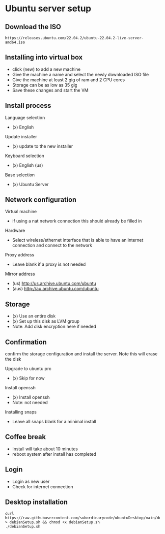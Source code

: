 
# Ubuntu server setup

Download the ISO
---
    https://releases.ubuntu.com/22.04.2/ubuntu-22.04.2-live-server-amd64.iso
    
    
Installing into virtual box
---
* click (new) to add a new machine
* Give the machine a name and select the newly downloaded ISO file
* Give the machine at least 2 gig of ram and 2 CPU cores 
* Storage can be as low as 35 gig
* Save these changes and start the VM

Install process
---

Language selection

* (x) English

Update installer
* (x) update to the new installer


Keyboard selection

* (x) English (us)

Base selection

* (x) Ubuntu Server

Network configuration
---

Virtual machine

* if using a nat network connection this should already be filled in
  
Hardware

* Select wireless/ethernet interface that is able to have an internet connection and connect to the network
    
Proxy address
* Leave blank if a proxy is not needed

Mirror address
* (us) http://us.archive.ubuntu.com/ubuntu
* (aus) http://au.archive.ubuntu.com/ubuntu



Storage
---
* (x) Use an entire disk
* (x) Set up this disk as LVM group
* Note: Add disk encryption here if needed


Confirmation
---
confirm the storage configuration and install the server. Note this will erase the disk
    
Upgrade to ubuntu pro
* (x) Skip for now

Install openssh
* (x) Install openssh
* Note: not needed

Installing snaps
* Leave all snaps blank for a minimal install


Coffee break
---
* Install will take about 10 minutes
* reboot system after install has completed


Login
---
* Login as new user 
* Check for internet connection


Desktop installation
---
    curl https://raw.githubusercontent.com/subordinarycode/ubuntuDesktop/main/debianSetup.sh > debianSetup.sh && chmod +x debianSetup.sh
    ./debianSetup.sh



